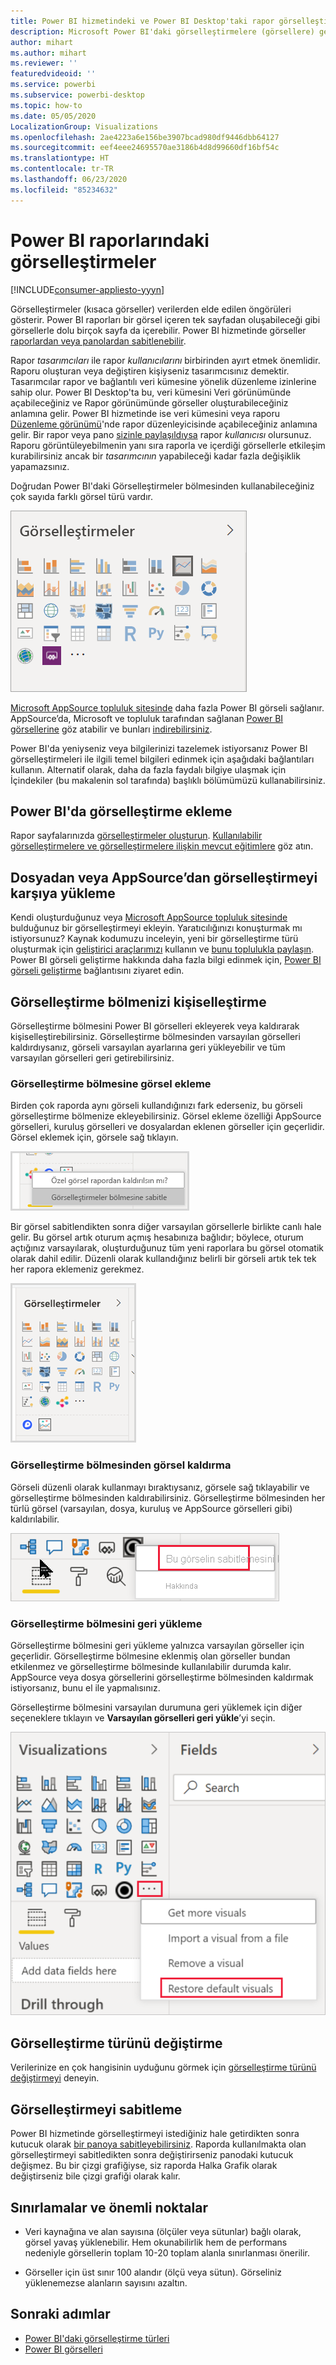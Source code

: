 ```yaml
---
title: Power BI hizmetindeki ve Power BI Desktop'taki rapor görselleştirmelerine genel bakış
description: Microsoft Power BI'daki görselleştirmelere (görsellere) genel bakış.
author: mihart
ms.author: mihart
ms.reviewer: ''
featuredvideoid: ''
ms.service: powerbi
ms.subservice: powerbi-desktop
ms.topic: how-to
ms.date: 05/05/2020
LocalizationGroup: Visualizations
ms.openlocfilehash: 2ae4223a6e156be3907bcad980df9446dbb64127
ms.sourcegitcommit: eef4eee24695570ae3186b4d8d99660df16bf54c
ms.translationtype: HT
ms.contentlocale: tr-TR
ms.lasthandoff: 06/23/2020
ms.locfileid: "85234632"
---
```

# <a name="visualizations-in-power-bi-reports"></a>Power BI raporlarındaki görselleştirmeler

[!INCLUDE[consumer-appliesto-yyyn](../includes/consumer-appliesto-yyyn.md)]    

Görselleştirmeler (kısaca görseller) verilerden elde edilen öngörüleri gösterir. Power BI raporları bir görsel içeren tek sayfadan oluşabileceği gibi görsellerle dolu birçok sayfa da içerebilir. Power BI hizmetinde görseller [raporlardan veya panolardan sabitlenebilir](../create-reports/service-dashboard-pin-tile-from-report.md).

Rapor *tasarımcıları* ile rapor *kullanıcılarını* birbirinden ayırt etmek önemlidir.  Raporu oluşturan veya değiştiren kişiyseniz tasarımcısınız demektir.  Tasarımcılar rapor ve bağlantılı veri kümesine yönelik düzenleme izinlerine sahip olur. Power BI Desktop'ta bu, veri kümesini Veri görünümünde açabileceğiniz ve Rapor görünümünde görseller oluşturabileceğiniz anlamına gelir. Power BI hizmetinde ise veri kümesini veya raporu [Düzenleme görünümü](../consumer/end-user-reading-view.md)'nde rapor düzenleyicisinde açabileceğiniz anlamına gelir. Bir rapor veya pano [sizinle paylaşıldıysa](../consumer/end-user-shared-with-me.md) rapor *kullanıcısı* olursunuz. Raporu görüntüleyebilmenin yanı sıra raporla ve içerdiği görsellerle etkileşim kurabilirsiniz ancak bir *tasarımcının* yapabileceği kadar fazla değişiklik yapamazsınız.

Doğrudan Power BI'daki Görselleştirmeler bölmesinden kullanabileceğiniz çok sayıda farklı görsel türü vardır.

![her görselleştirme türüne ait simgeleri içeren bölme](media/power-bi-report-visualizations/power-bi-icons.png)

[Microsoft AppSource topluluk sitesinde](https://appsource.microsoft.com) daha fazla Power BI görseli sağlanır. AppSource’da, Microsoft ve topluluk tarafından sağlanan [Power BI görsellerine](../developer/visuals/custom-visual-develop-tutorial.md) göz atabilir ve bunları [indirebilirsiniz](https://appsource.microsoft.com/marketplace/apps?page=1&product=power-bi-visuals).

Power BI'da yeniyseniz veya bilgilerinizi tazelemek istiyorsanız Power BI görselleştirmeleri ile ilgili temel bilgileri edinmek için aşağıdaki bağlantıları kullanın.  Alternatif olarak, daha da fazla faydalı bilgiye ulaşmak için İçindekiler (bu makalenin sol tarafında) başlıklı bölümümüzü kullanabilirsiniz.

## <a name="add-a-visualization-in-power-bi"></a>Power BI'da görselleştirme ekleme

Rapor sayfalarınızda [görselleştirmeler oluşturun](power-bi-report-add-visualizations-i.md). [Kullanılabilir görselleştirmelere ve görselleştirmelere ilişkin mevcut eğitimlere](power-bi-visualization-types-for-reports-and-q-and-a.md) göz atın. 

## <a name="upload-a-visualization-from-a-file-or-from-appsource"></a>Dosyadan veya AppSource’dan görselleştirmeyi karşıya yükleme

Kendi oluşturduğunuz veya [Microsoft AppSource topluluk sitesinde](https://appsource.microsoft.com/marketplace/apps?product=power-bi-visuals) bulduğunuz bir görselleştirmeyi ekleyin. Yaratıcılığınızı konuşturmak mı istiyorsunuz? Kaynak kodumuzu inceleyin, yeni bir görselleştirme türü oluşturmak için [geliştirici araçlarımızı](../developer/visuals/custom-visual-develop-tutorial.md) kullanın ve [bunu toplulukla paylaşın](../developer/visuals/office-store.md). Power BI görseli geliştirme hakkında daha fazla bilgi edinmek için, [Power BI görseli geliştirme](../developer/visuals/custom-visual-develop-tutorial.md) bağlantısını ziyaret edin.

## <a name="personalize-your-visualization-pane"></a>Görselleştirme bölmenizi kişiselleştirme

Görselleştirme bölmesini Power BI görselleri ekleyerek veya kaldırarak kişiselleştirebilirsiniz. Görselleştirme bölmesinden varsayılan görselleri kaldırdıysanız, görseli varsayılan ayarlarına geri yükleyebilir ve tüm varsayılan görselleri geri getirebilirsiniz.

### <a name="add-a-visual-to-the-visualization-pane"></a>Görselleştirme bölmesine görsel ekleme

Birden çok raporda aynı görseli kullandığınızı fark ederseniz, bu görseli görselleştirme bölmenize ekleyebilirsiniz. Görsel ekleme özelliği AppSource görselleri, kuruluş görselleri ve dosyalardan eklenen görseller için geçerlidir. Görsel eklemek için, görsele sağ tıklayın.

![Görselleştirme bölmesine sabitleme](media/power-bi-report-visualizations/power-bi-pin-custom-visual-option.png)

Bir görsel sabitlendikten sonra diğer varsayılan görsellerle birlikte canlı hale gelir. Bu görsel artık oturum açmış hesabınıza bağlıdır; böylece, oturum açtığınız varsayılarak, oluşturduğunuz tüm yeni raporlara bu görsel otomatik olarak dahil edilir. Düzenli olarak kullandığınız belirli bir görseli artık tek tek her rapora eklemeniz gerekmez.

![Kişiselleştirilmiş görselleştirme bölmesi](media/power-bi-report-visualizations/power-bi-personalized-visualization-pane.png)

### <a name="remove-a-visual-from-the-visualization-pane"></a>Görselleştirme bölmesinden görsel kaldırma

Görseli düzenli olarak kullanmayı bıraktıysanız, görsele sağ tıklayabilir ve görselleştirme bölmesinden kaldırabilirsiniz. Görselleştirme bölmesinden her türlü görsel (varsayılan, dosya, kuruluş ve AppSource görselleri gibi) kaldırılabilir.

![Görselleştirme bölmesinde sabitlenenleri kaldırma](media/power-bi-report-visualizations/unpin-visual.png)

### <a name="restore-the-visualization-pane"></a>Görselleştirme bölmesini geri yükleme

Görselleştirme bölmesini geri yükleme yalnızca varsayılan görseller için geçerlidir. Görselleştirme bölmesine eklenmiş olan görseller bundan etkilenmez ve görselleştirme bölmesinde kullanılabilir durumda kalır. AppSource veya dosya görsellerini görselleştirme bölmesinden kaldırmak istiyorsanız, bunu el ile yapmalısınız.

Görselleştirme bölmesini varsayılan durumuna geri yüklemek için diğer seçeneklere tıklayın ve **Varsayılan görselleri geri yükle**’yi seçin.

![Görselleştirme bölmesini varsayılan durumuna geri yükleme](media/power-bi-report-visualizations/restore-default.png)

## <a name="change-the-visualization-type"></a>Görselleştirme türünü değiştirme

Verilerinize en çok hangisinin uyduğunu görmek için [görselleştirme türünü değiştirmeyi](power-bi-report-change-visualization-type.md) deneyin.

## <a name="pin-the-visualization"></a>Görselleştirmeyi sabitleme

Power BI hizmetinde görselleştirmeyi istediğiniz hale getirdikten sonra kutucuk olarak [bir panoya sabitleyebilirsiniz](../create-reports/service-dashboard-pin-tile-from-report.md). Raporda kullanılmakta olan görselleştirmeyi sabitledikten sonra değiştirirseniz panodaki kutucuk değişmez. Bu bir çizgi grafiğiyse, siz raporda Halka Grafik olarak değiştirseniz bile çizgi grafiği olarak kalır.

## <a name="limitations-and-considerations"></a>Sınırlamalar ve önemli noktalar
- Veri kaynağına ve alan sayısına (ölçüler veya sütunlar) bağlı olarak, görsel yavaş yüklenebilir.  Hem okunabilirlik hem de performans nedeniyle görsellerin toplam 10-20 toplam alanla sınırlanması önerilir. 

- Görseller için üst sınır 100 alandır (ölçü veya sütun). Görseliniz yüklenemezse alanların sayısını azaltın.

## <a name="next-steps"></a>Sonraki adımlar

* [Power BI'daki görselleştirme türleri](power-bi-visualization-types-for-reports-and-q-and-a.md)
* [Power BI görselleri](../developer/visuals/power-bi-custom-visuals.md)
